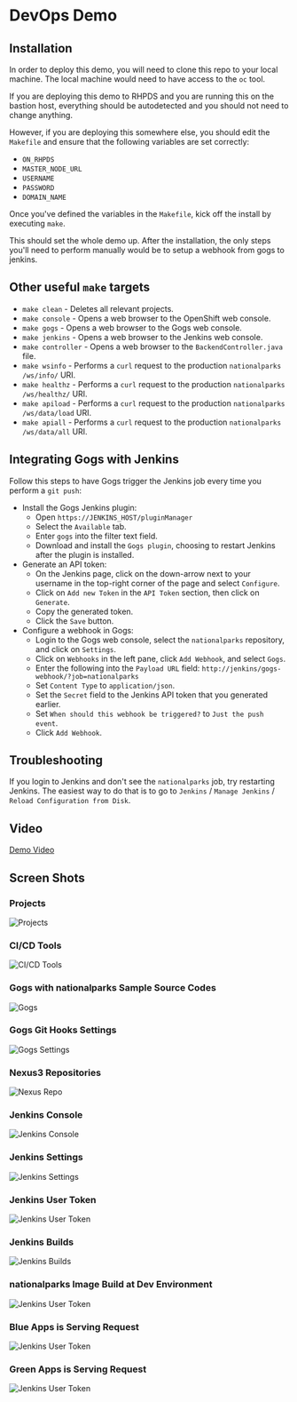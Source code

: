 # DevOps Demo

## Installation
In order to deploy this demo, you will need to clone this repo to your local
machine. The local machine would need to have access to the `oc` tool.

If you are deploying this demo to RHPDS and you are running this on the
bastion host, everything should be autodetected and you should not need to
change anything.

However, if you are deploying this somewhere else, you should edit the
`Makefile` and ensure that the following variables are set correctly:

* `ON_RHPDS`
* `MASTER_NODE_URL`
* `USERNAME`
* `PASSWORD`
* `DOMAIN_NAME`

Once you've defined the variables in the `Makefile`, kick off the install by
executing `make`.

This should set the whole demo up. After the installation, the only steps
you'll need to perform manually would be to setup a webhook from gogs to
jenkins.


## Other useful `make` targets

* `make clean` - Deletes all relevant projects.
* `make console` - Opens a web browser to the OpenShift web console.
* `make gogs` - Opens a web browser to the Gogs web console.
* `make jenkins` - Opens a web browser to the Jenkins web console.
* `make controller` - Opens a web browser to the `BackendController.java` file.
* `make wsinfo` - Performs a `curl` request to the production `nationalparks` `/ws/info/` URI.
* `make healthz` - Performs a `curl` request to the production `nationalparks` `/ws/healthz/` URI.
* `make apiload` - Performs a `curl` request to the production `nationalparks` `/ws/data/load` URI.
* `make apiall` - Performs a `curl` request to the production `nationalparks` `/ws/data/all` URI.


## Integrating Gogs with Jenkins

Follow this steps to have Gogs trigger the Jenkins job every time you perform
a `git push`:

* Install the Gogs Jenkins plugin:
    * Open `https://JENKINS_HOST/pluginManager`
    * Select the `Available` tab.
    * Enter `gogs` into the filter text field.
    * Download and install the `Gogs plugin`, choosing to restart Jenkins after
      the plugin is installed.
* Generate an API token:
    * On the Jenkins page, click on the down-arrow next to your username in
      the top-right corner of the page and select `Configure`.
    * Click on `Add new Token` in the `API Token` section, then click on
      `Generate`.
    * Copy the generated token.
    * Click the `Save` button.
* Configure a webhook in Gogs:
    * Login to the Gogs web console, select the `nationalparks` repository,
      and click on `Settings`.
    * Click on `Webhooks` in the left pane, click `Add Webhook`, and select `Gogs`.
    * Enter the following into the `Payload URL` field: `http://jenkins/gogs-webhook/?job=nationalparks`
    * Set `Content Type` to `application/json`.
    * Set the `Secret` field to the Jenkins API token that you generated earlier.
    * Set `When should this webhook be triggered?` to `Just the push event`.
    * Click `Add Webhook`.


## Troubleshooting

If you login to Jenkins and don't see the `nationalparks` job, try restarting
Jenkins. The easiest way to do that is to go to `Jenkins` / `Manage Jenkins` /
`Reload Configuration from Disk`. 

## Video
[Demo Video](https://www.dropbox.com/s/31bzz7ccrb9o0hz/OCP%20CICD%20Demo%202.mp4?dl=0)

## Screen Shots
### Projects
![Projects](https://github.com/chengkuangan/devops/blob/master/docs/images/projects.png?raw=true)
### CI/CD Tools
![CI/CD Tools](https://github.com/chengkuangan/devops/blob/master/docs/images/cicdtools.png?raw=true)
### Gogs with nationalparks Sample Source Codes
![Gogs](https://github.com/chengkuangan/devops/blob/master/docs/images/gogs-nationalparks.png?raw=true)
### Gogs Git Hooks Settings
![Gogs Settings](https://github.com/chengkuangan/devops/blob/master/docs/images/gogs-nationalparks-settings.png?raw=true)
### Nexus3 Repositories
![Nexus Repo](https://github.com/chengkuangan/devops/blob/master/docs/images/nexus3-repo.png?raw=true)
### Jenkins Console
![Jenkins Console](https://github.com/chengkuangan/devops/blob/master/docs/images/jenkins-console.png?raw=true)
### Jenkins Settings
![Jenkins Settings](https://github.com/chengkuangan/devops/blob/master/docs/images/jenkins-settings.png?raw=true)
### Jenkins User Token
![Jenkins User Token](https://github.com/chengkuangan/devops/blob/master/docs/images/jenkins-user-token.png?raw=true)
### Jenkins Builds
![Jenkins Builds](https://github.com/chengkuangan/devops/blob/master/docs/images/jenkins-build.png?raw=true)
### nationalparks Image Build at Dev Environment
![Jenkins User Token](https://github.com/chengkuangan/devops/blob/master/docs/images/imagebuild-dev.png?raw=true)
### Blue Apps is Serving Request
![Jenkins User Token](https://github.com/chengkuangan/devops/blob/master/docs/images/green-apps.png?raw=true)
### Green Apps is Serving Request
![Jenkins User Token](https://github.com/chengkuangan/devops/blob/master/docs/images/blue-apps.png?raw=true)